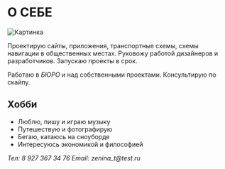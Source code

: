 # О СЕБЕ

![Картинка](https://drive.google.com/file/d/1LzsLlBuJouH4mVQx_j743oJbrGE_MTLh/view?usp=share_link)

Проектирую сайты, приложения, транспортные схемы, схемы навигации в общественных местах. Руковожу работой дизайнеров и разработчиков. Запускаю проекты в срок.

Работаю в _БЮРО_ и над собственными проектами. Консультирую по скайпу.

## Хобби
* Люблю, пишу и играю музыку
* Путешествую и фотографирую
* Бегаю, катаюсь на сноуборде
* Интересуюсь экономикой и философией

_Тел: 8 927 367 34 76_
_Email: zenina_t@test.ru_